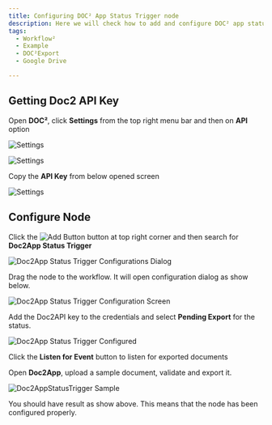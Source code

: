 ```yaml
---
title: Configuring DOC² App Status Trigger node
description: Here we will check how to add and configure DOC² app status trigger node
tags:
  - Workflow²
  - Example
  - DOC²Export
  - Google Drive

---
```


## Getting Doc2 API Key

Open **DOC²**, click **Settings** from the top right menu bar
and then on **API** option

![Settings](/_images/example/gdrive/image8.png)

![Settings](/_images/example/gdrive/image9.png)

Copy the **API Key** from below opened screen

![Settings](/_images/example/gdrive/image10.png)

## Configure Node

Click the ![Add Button](/_images/example/gdrive/image11.png) button at top right corner and then search for **Doc2App Status Trigger**

![Doc2App Status Trigger Configurations Dialog](/_images/example/gdrive/image12.png)

Drag the node to the workflow. It will open configuration dialog as show below.

![Doc2App Status Trigger Configuration Screen](/_images/example/gdrive/image13.png)

Add the Doc2API key to the credentials and select **Pending Export** for the status.

![Doc2App Status Trigger Configured](/_images/example/gdrive/image14.png)

Click the **Listen for Event** button to listen for exported documents

Open **Doc2App**, upload a sample document, validate and export it.

![Doc2AppStatusTrigger Sample](/_images/example/gdrive/image15.png)

You should have result as show above. This means that the node has been configured properly.
